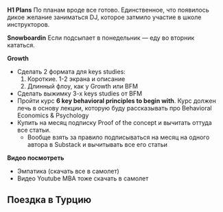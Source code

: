 
**H1 Plans**
По планам вроде все готово. 
Единственное, что появилось дикое желание заниматься DJ, которое затмило участие в школе инструкторов. 

**Snowboardin**
Если подсыпает в понедельник — еду во вторник кататься. 

**Growth**
- Сделать 2 формата для keys studies:
	1. Короткие. 1-2 экрана и описание 
	2. Длинный флоу, как у Growth или BFM
- Сделать выжимку 3-х keys studies от BFM
- Пройти курс **6 key behavioral principles to begin with**. Курс должен лечь в основу лекции, которую буду рассказывать про Behavioral Economics & Psychology
- Купить на месяц подписку Proof of the concept и вычитать оттуда все статьи.
	- Вообще взять за правило подписываться на месяц на одного автора в Substack и вычитывать все его статьи 

**Видео посмотреть**
- Эмпатика (скачать все в самолет)
- Видео Youtube MBA тоже скачать в самолет

Поездка в Турцию
- 


